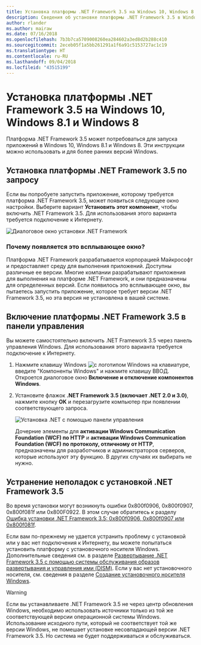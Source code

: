 ```yaml
---
title: Установка платформы .NET Framework 3.5 на Windows 10, Windows 8.1 и Windows 8
description: Сведения об установке платформы .NET Framework 3.5 в Windows 10, Windows 8.1 и Windows 8.
author: rlander
ms.author: mairaw
ms.date: 07/16/2018
ms.openlocfilehash: 7b3b7ca5709008260ea284602a3ed8d2b288c410
ms.sourcegitcommit: 2eceb05f1a5bb261291a1f6a91c5153727ac1c19
ms.translationtype: HT
ms.contentlocale: ru-RU
ms.lasthandoff: 09/04/2018
ms.locfileid: "43515199"
---
```

# <a name="install-the-net-framework-35-on-windows-10-windows-81-and-windows-8"></a>Установка платформы .NET Framework 3.5 на Windows 10, Windows 8.1 и Windows 8

Платформа .NET Framework 3.5 может потребоваться для запуска приложений в Windows 10, Windows 8.1 и Windows 8. Эти инструкции можно использовать и для более ранних версий Windows.

## <a name="install-the-net-framework-35-on-demand"></a>Установка платформы .NET Framework 3.5 по запросу

Если вы попробуете запустить приложение, которому требуется платформа .NET Framework 3.5, может появиться следующее окно настройки. Выберите вариант **Установить этот компонент**, чтобы включить .NET Framework 3.5. Для использования этого варианта требуется подключение к Интернету.

![Диалоговое окно установки .NET Framework](./media/dotnet-framework-installation-dialog.jpg)

### <a name="why-am-i-getting-this-pop-up"></a>Почему появляется это всплывающее окно?

Платформа .NET Framework разрабатывается корпорацией Майкрософт и предоставляет среду для выполнения приложений. Доступны различные ее версии. Многие компании разрабатывают приложения для выполнения на платформе .NET Framework, и они предназначены для определенных версий. Если появилось это всплывающее окно, вы пытаетесь запустить приложение, которое требует версии .NET Framework 3.5, но эта версия не установлена в вашей системе.

## <a name="enable-the-net-framework-35-in-control-panel"></a>Включение платформы .NET Framework 3.5 в панели управления

Вы можете самостоятельно включить .NET Framework 3.5 через панель управления Windows. Для использования этого варианта требуется подключение к Интернету.

1. Нажмите клавишу Windows ![с логотипом Windows](https://i-msdn.sec.s-msft.com/dynimg/IC721376.jpeg) на клавиатуре, введите "Компоненты Windows" и нажмите клавишу ВВОД. Откроется диалоговое окно **Включение и отключение компонентов Windows**.

2. Установите флажок **.NET Framework 3.5 (включает .NET 2.0 и 3.0)**, нажмите кнопку **OK** и перезагрузите компьютер при появлении соответствующего запроса.

   ![Установка .NET с помощью панели управления](./media/dotnet-control-panel.png)

   Дочерние элементы для **активации Windows Communication Foundation (WCF) по HTTP** и **активации Windows Communication Foundation (WCF) по протоколу, отличному от HTTP**, предназначены для разработчиков и администраторов серверов, которые используют эту функцию. В других случаях их выбирать не нужно.

## <a name="troubleshoot-the-installation-of-the-net-framework-35"></a>Устранение неполадок с установкой .NET Framework 3.5

Во время установки могут возникнуть ошибки 0x800f0906, 0x800f0907, 0x800f081f или 0x800F0922. В этом случае обратитесь к разделу [Ошибка установки .NET Framework 3.5: 0x800f0906, 0x800f0907 или 0x800f081f](https://support.microsoft.com/help/2734782/net-framework-3-5-installation-error-0x800f0906--0x800f081f--0x800f09).

Если вам по-прежнему не удается устранить проблему с установкой или у вас нет подключения к Интернету, вы можете попытаться установить платформу с установочного носителя Windows. Дополнительные сведения см. в разделе [Развертывание .NET Framework 3.5 с помощью системы обслуживания образов развертывания и управления ими (DISM)](/windows-hardware/manufacture/desktop/deploy-net-framework-35-by-using-deployment-image-servicing-and-management--dism). Если у вас нет установочного носителя, см. сведения в разделе [Создание установочного носителя Windows](https://support.microsoft.com/help/15088/windows-create-installation-media).

> [!WARNING]
> Если вы устанавливаете .NET Framework 3.5 не через центр обновления Windows, необходимо использовать источники только из той же соответствующей версии операционной системы Windows. Использование исходного пути, который не соответствует той же версии Windows, не помешает установке несовпадающей версии .NET Framework 3.5. Но система не будет поддерживаться и обслуживаться.
